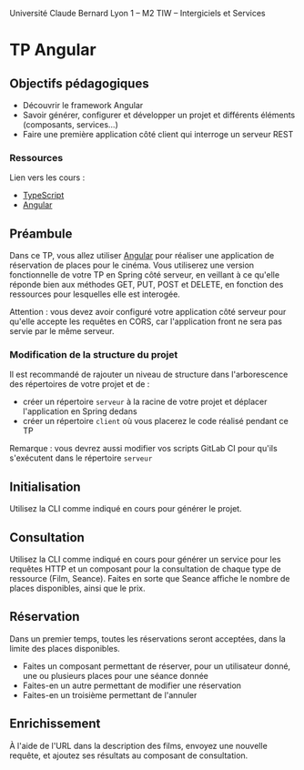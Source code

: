 Université Claude Bernard Lyon 1 – M2 TIW – Intergiciels et Services

# TP Angular

## Objectifs pédagogiques

- Découvrir le framework Angular
- Savoir générer, configurer et développer un projet et différents éléments (composants, services...)
- Faire une première application côté client qui interroge un serveur REST

### Ressources

Lien vers les cours :

- [TypeScript](https://perso.liris.cnrs.fr/lionel.medini/enseignement/IS/revealJS/#TypeScript)
- [Angular](https://perso.liris.cnrs.fr/lionel.medini/enseignement/IS/revealJS/#Angular)

## Préambule

Dans ce TP, vous allez utiliser [Angular](https://angular.io/) pour réaliser une application de réservation de places pour le cinéma. Vous utiliserez une version fonctionnelle de votre TP en Spring côté serveur, en veillant à ce qu'elle réponde bien aux méthodes GET, PUT, POST et DELETE, en fonction des ressources pour lesquelles elle est interogée.

Attention : vous devez avoir configuré votre application côté serveur pour qu'elle accepte les requêtes en CORS, car l'application front ne sera pas servie par le même serveur.

### Modification de la structure du projet

Il est recommandé de rajouter un niveau de structure dans l'arborescence des répertoires de votre projet et de :

- créer un répertoire `serveur` à la racine de votre projet et déplacer l'application en Spring dedans
- créer un répertoire `client` où vous placerez le code réalisé pendant ce TP

Remarque : vous devrez aussi modifier vos scripts GitLab CI pour qu'ils s'exécutent dans le répertoire `serveur`

## Initialisation

Utilisez la CLI comme indiqué en cours pour générer le projet.

## Consultation

Utilisez la CLI comme indiqué en cours pour générer un service pour les requêtes HTTP et un composant pour la consultation de chaque type de ressource (Film, Seance). Faites en sorte que Seance affiche le nombre de places disponibles, ainsi que le prix.

## Réservation

Dans un premier temps, toutes les réservations seront acceptées, dans la limite des places disponibles.

- Faites un composant permettant de réserver, pour un utilisateur donné, une ou plusieurs places pour une séance donnée
- Faites-en un autre permettant de modifier une réservation
- Faites-en un troisième permettant de l'annuler

## Enrichissement

&Agrave; l'aide de l'URL dans la description des films, envoyez une nouvelle requête, et ajoutez ses résultats au composant de consultation.
